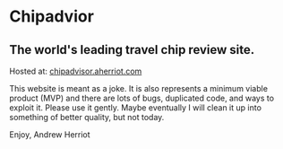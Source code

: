 # Chipadvior

## The world's leading travel chip review site.

Hosted at: [chipadvisor.aherriot.com](https:/chipadvisor.aherriot.com)

This website is meant as a joke. It is also represents a minimum viable product (MVP) and there are lots of bugs, duplicated code, and ways to exploit it. Please use it gently. Maybe eventually I will clean it up into something of better quality, but not today.

Enjoy,
Andrew Herriot
